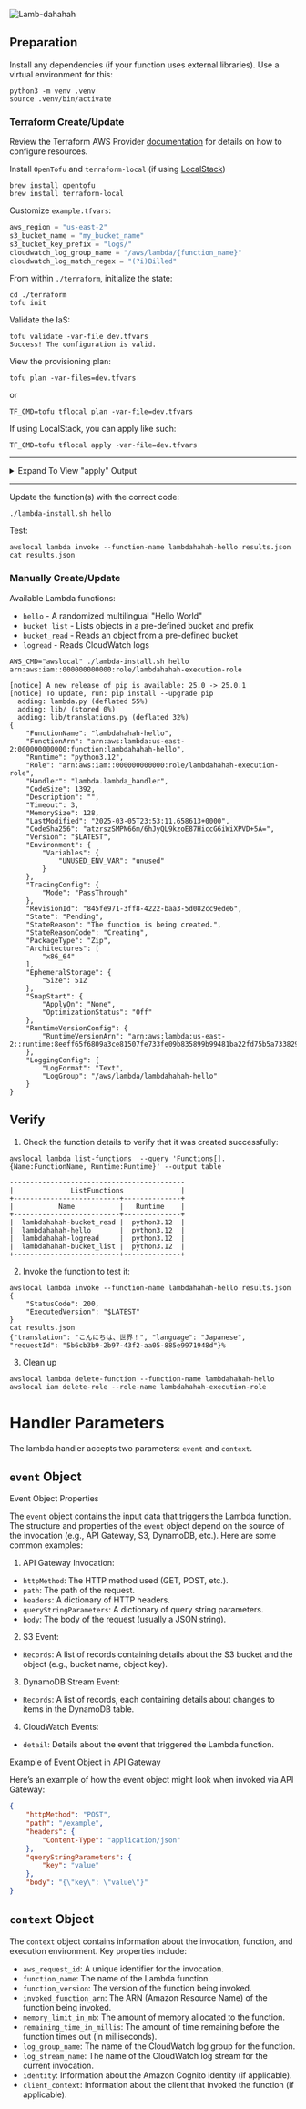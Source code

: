 ![Lamb-dahahah](./header.webp "Lamb-dahahah")

## Preparation

Install any dependencies (if your function uses external libraries). Use a virtual environment for this:

```
python3 -m venv .venv
source .venv/bin/activate
```

### Terraform Create/Update

Review the Terraform AWS Provider [documentation](https://registry.terraform.io/providers/hashicorp/aws/latest/docs) for details on how to configure resources.

Install `OpenTofu` and `terraform-local` (if using [LocalStack](https://www.localstack.cloud/))
```shell
brew install opentofu
brew install terraform-local
```

Customize `example.tfvars`:
```terraform
aws_region = "us-east-2"
s3_bucket_name = "my_bucket_name"
s3_bucket_key_prefix = "logs/"
cloudwatch_log_group_name = "/aws/lambda/{function_name}"
cloudwatch_log_match_regex = "(?i)Billed"
```

From within `./terraform`, initialize the state:
```shell
cd ./terraform
tofu init
```

Validate the IaS:
```shell
tofu validate -var-file dev.tfvars
Success! The configuration is valid.
```

View the provisioning plan:
```shell
tofu plan -var-files=dev.tfvars
```

or 

```shell
TF_CMD=tofu tflocal plan -var-file=dev.tfvars
```

If using LocalStack, you can apply like such:
```shell
TF_CMD=tofu tflocal apply -var-file=dev.tfvars
```

---

<details>
  <summary>Expand To View "apply" Output</summary>

```shell
module.lambdas.data.archive_file.lambda_zip: Reading...
module.lambdas.data.archive_file.lambda_zip: Read complete after 0s [id=9e3a86ffbe84d62d4991d3ec98129bc938f30eac]

OpenTofu used the selected providers to generate the following execution plan. Resource actions are indicated with the following symbols:
  + create

OpenTofu will perform the following actions:

  # module.iam_roles.aws_iam_role.lambda_role will be created
  + resource "aws_iam_role" "lambda_role" {
      + arn                   = (known after apply)
      + assume_role_policy    = jsonencode(
            {
              + Statement = [
                  + {
                      + Action    = "sts:AssumeRole"
                      + Effect    = "Allow"
                      + Principal = {
                          + Service = "lambda.amazonaws.com"
                        }
                    },
                ]
              + Version   = "2012-10-17"
            }
        )
      + create_date           = (known after apply)
      + force_detach_policies = false
      + id                    = (known after apply)
      + managed_policy_arns   = (known after apply)
      + max_session_duration  = 3600
      + name                  = "portfolio-lambdahahah-lambda-role"
      + name_prefix           = (known after apply)
      + path                  = "/"
      + tags                  = {
          + "App"         = "Lambdahahah"
          + "AppGroup"    = "Portfolio"
          + "Environment" = "dev"
          + "Owner"       = "John Manko"
          + "Repo"        = "lamb-dahahah"
        }
      + tags_all              = {
          + "App"         = "Lambdahahah"
          + "AppGroup"    = "Portfolio"
          + "Environment" = "dev"
          + "Owner"       = "John Manko"
          + "Repo"        = "lamb-dahahah"
        }
      + unique_id             = (known after apply)

      + inline_policy (known after apply)
    }

  # module.lambdas.module.bucket_list_lambda.aws_lambda_function.lambda_function will be created
  + resource "aws_lambda_function" "lambda_function" {
      + architectures                  = (known after apply)
      + arn                            = (known after apply)
      + code_sha256                    = (known after apply)
      + filename                       = "./lambda.zip"
      + function_name                  = "lambdahahah-bucket_list"
      + handler                        = "lambda.lambda_handler"
      + id                             = (known after apply)
      + invoke_arn                     = (known after apply)
      + last_modified                  = (known after apply)
      + memory_size                    = 128
      + package_type                   = "Zip"
      + publish                        = false
      + qualified_arn                  = (known after apply)
      + qualified_invoke_arn           = (known after apply)
      + reserved_concurrent_executions = -1
      + role                           = (known after apply)
      + runtime                        = "python3.12"
      + signing_job_arn                = (known after apply)
      + signing_profile_version_arn    = (known after apply)
      + skip_destroy                   = false
      + source_code_hash               = "o9Q3GTobgPf881UpTgn33oi65MnFCYZjG0ZcSDZ0xm4="
      + source_code_size               = (known after apply)
      + tags                           = {
          + "App"         = "Lambdahahah"
          + "AppGroup"    = "Portfolio"
          + "Environment" = "dev"
          + "Owner"       = "John Manko"
          + "Repo"        = "lamb-dahahah"
        }
      + tags_all                       = {
          + "App"         = "Lambdahahah"
          + "AppGroup"    = "Portfolio"
          + "Environment" = "dev"
          + "Owner"       = "John Manko"
          + "Repo"        = "lamb-dahahah"
        }
      + timeout                        = 3
      + version                        = (known after apply)

      + environment {
          + variables = {
              + "BUCKET_KEY_PREFIX" = "logs/"
              + "BUCKET_NAME"       = "com.johnmanko.portfolio.lambdahahah"
            }
        }

      + ephemeral_storage (known after apply)

      + logging_config (known after apply)

      + tracing_config (known after apply)
    }

  # module.lambdas.module.bucket_read_lambda.aws_lambda_function.lambda_function will be created
  + resource "aws_lambda_function" "lambda_function" {
      + architectures                  = (known after apply)
      + arn                            = (known after apply)
      + code_sha256                    = (known after apply)
      + filename                       = "./lambda.zip"
      + function_name                  = "lambdahahah-bucket_read"
      + handler                        = "lambda.lambda_handler"
      + id                             = (known after apply)
      + invoke_arn                     = (known after apply)
      + last_modified                  = (known after apply)
      + memory_size                    = 128
      + package_type                   = "Zip"
      + publish                        = false
      + qualified_arn                  = (known after apply)
      + qualified_invoke_arn           = (known after apply)
      + reserved_concurrent_executions = -1
      + role                           = (known after apply)
      + runtime                        = "python3.12"
      + signing_job_arn                = (known after apply)
      + signing_profile_version_arn    = (known after apply)
      + skip_destroy                   = false
      + source_code_hash               = "o9Q3GTobgPf881UpTgn33oi65MnFCYZjG0ZcSDZ0xm4="
      + source_code_size               = (known after apply)
      + tags                           = {
          + "App"         = "Lambdahahah"
          + "AppGroup"    = "Portfolio"
          + "Environment" = "dev"
          + "Owner"       = "John Manko"
          + "Repo"        = "lamb-dahahah"
        }
      + tags_all                       = {
          + "App"         = "Lambdahahah"
          + "AppGroup"    = "Portfolio"
          + "Environment" = "dev"
          + "Owner"       = "John Manko"
          + "Repo"        = "lamb-dahahah"
        }
      + timeout                        = 3
      + version                        = (known after apply)

      + environment {
          + variables = {
              + "BUCKET_NAME" = "com.johnmanko.portfolio.lambdahahah"
            }
        }

      + ephemeral_storage (known after apply)

      + logging_config (known after apply)

      + tracing_config (known after apply)
    }

  # module.lambdas.module.hello_lambda.aws_lambda_function.lambda_function will be created
  + resource "aws_lambda_function" "lambda_function" {
      + architectures                  = (known after apply)
      + arn                            = (known after apply)
      + code_sha256                    = (known after apply)
      + filename                       = "./lambda.zip"
      + function_name                  = "lambdahahah-hello"
      + handler                        = "lambda.lambda_handler"
      + id                             = (known after apply)
      + invoke_arn                     = (known after apply)
      + last_modified                  = (known after apply)
      + memory_size                    = 128
      + package_type                   = "Zip"
      + publish                        = false
      + qualified_arn                  = (known after apply)
      + qualified_invoke_arn           = (known after apply)
      + reserved_concurrent_executions = -1
      + role                           = (known after apply)
      + runtime                        = "python3.12"
      + signing_job_arn                = (known after apply)
      + signing_profile_version_arn    = (known after apply)
      + skip_destroy                   = false
      + source_code_hash               = "o9Q3GTobgPf881UpTgn33oi65MnFCYZjG0ZcSDZ0xm4="
      + source_code_size               = (known after apply)
      + tags                           = {
          + "App"         = "Lambdahahah"
          + "AppGroup"    = "Portfolio"
          + "Environment" = "dev"
          + "Owner"       = "John Manko"
          + "Repo"        = "lamb-dahahah"
        }
      + tags_all                       = {
          + "App"         = "Lambdahahah"
          + "AppGroup"    = "Portfolio"
          + "Environment" = "dev"
          + "Owner"       = "John Manko"
          + "Repo"        = "lamb-dahahah"
        }
      + timeout                        = 3
      + version                        = (known after apply)

      + environment {
          + variables = {
              + "NOT_USED" = "NOT_USED"
            }
        }

      + ephemeral_storage (known after apply)

      + logging_config (known after apply)

      + tracing_config (known after apply)
    }

  # module.lambdas.module.logread_lambda.aws_lambda_function.lambda_function will be created
  + resource "aws_lambda_function" "lambda_function" {
      + architectures                  = (known after apply)
      + arn                            = (known after apply)
      + code_sha256                    = (known after apply)
      + filename                       = "./lambda.zip"
      + function_name                  = "lambdahahah-logread"
      + handler                        = "lambda.lambda_handler"
      + id                             = (known after apply)
      + invoke_arn                     = (known after apply)
      + last_modified                  = (known after apply)
      + memory_size                    = 128
      + package_type                   = "Zip"
      + publish                        = false
      + qualified_arn                  = (known after apply)
      + qualified_invoke_arn           = (known after apply)
      + reserved_concurrent_executions = -1
      + role                           = (known after apply)
      + runtime                        = "python3.12"
      + signing_job_arn                = (known after apply)
      + signing_profile_version_arn    = (known after apply)
      + skip_destroy                   = false
      + source_code_hash               = "o9Q3GTobgPf881UpTgn33oi65MnFCYZjG0ZcSDZ0xm4="
      + source_code_size               = (known after apply)
      + tags                           = {
          + "App"         = "Lambdahahah"
          + "AppGroup"    = "Portfolio"
          + "Environment" = "dev"
          + "Owner"       = "John Manko"
          + "Repo"        = "lamb-dahahah"
        }
      + tags_all                       = {
          + "App"         = "Lambdahahah"
          + "AppGroup"    = "Portfolio"
          + "Environment" = "dev"
          + "Owner"       = "John Manko"
          + "Repo"        = "lamb-dahahah"
        }
      + timeout                        = 3
      + version                        = (known after apply)

      + environment {
          + variables = {
              + "LOG_GROUP_NAME" = "/aws/lambda/lambdahahah_hello"
              + "REGEX_PATTERN"  = "(?i)Billed"
            }
        }

      + ephemeral_storage (known after apply)

      + logging_config (known after apply)

      + tracing_config (known after apply)
    }

Plan: 5 to add, 0 to change, 0 to destroy.

Changes to Outputs:
  + lambda_bucket_list_lambda_function_arn  = (known after apply)
  + lambda_bucket_list_lambda_function_name = "lambdahahah-bucket_list"
  + lambda_bucket_read_lambda_function_arn  = (known after apply)
  + lambda_bucket_read_lambda_function_name = "lambdahahah-bucket_read"
  + lambda_hello_lambda_function_arn        = (known after apply)
  + lambda_hello_lambda_function_name       = "lambdahahah-hello"
  + lambda_logread_lambda_function_arn      = (known after apply)
  + lambda_logread_lambda_function_name     = "lambdahahah-logread"
  + lambda_role_arn                         = (known after apply)

Do you want to perform these actions?
  OpenTofu will perform the actions described above.
  Only 'yes' will be accepted to approve.

  Enter a value: yes 

module.iam_roles.aws_iam_role.lambda_role: Creating...
module.iam_roles.aws_iam_role.lambda_role: Creation complete after 0s [id=portfolio-lambdahahah-lambda-role]
module.lambdas.module.hello_lambda.aws_lambda_function.lambda_function: Creating...
module.lambdas.module.logread_lambda.aws_lambda_function.lambda_function: Creating...
module.lambdas.module.bucket_list_lambda.aws_lambda_function.lambda_function: Creating...
module.lambdas.module.bucket_read_lambda.aws_lambda_function.lambda_function: Creating...
module.lambdas.module.bucket_read_lambda.aws_lambda_function.lambda_function: Creation complete after 5s [id=lambdahahah-bucket_read]
module.lambdas.module.hello_lambda.aws_lambda_function.lambda_function: Still creating... [10s elapsed]
module.lambdas.module.logread_lambda.aws_lambda_function.lambda_function: Still creating... [10s elapsed]
module.lambdas.module.bucket_list_lambda.aws_lambda_function.lambda_function: Still creating... [10s elapsed]
module.lambdas.module.hello_lambda.aws_lambda_function.lambda_function: Creation complete after 10s [id=lambdahahah-hello]
module.lambdas.module.logread_lambda.aws_lambda_function.lambda_function: Creation complete after 16s [id=lambdahahah-logread]
module.lambdas.module.bucket_list_lambda.aws_lambda_function.lambda_function: Still creating... [20s elapsed]
module.lambdas.module.bucket_list_lambda.aws_lambda_function.lambda_function: Creation complete after 21s [id=lambdahahah-bucket_list]

Apply complete! Resources: 5 added, 0 changed, 0 destroyed.

Outputs:

lambda_bucket_list_lambda_function_arn = "arn:aws:lambda:us-east-2:000000000000:function:lambdahahah-bucket_list"
lambda_bucket_list_lambda_function_name = "lambdahahah-bucket_list"
lambda_bucket_read_lambda_function_arn = "arn:aws:lambda:us-east-2:000000000000:function:lambdahahah-bucket_read"
lambda_bucket_read_lambda_function_name = "lambdahahah-bucket_read"
lambda_hello_lambda_function_arn = "arn:aws:lambda:us-east-2:000000000000:function:lambdahahah-hello"
lambda_hello_lambda_function_name = "lambdahahah-hello"
lambda_logread_lambda_function_arn = "arn:aws:lambda:us-east-2:000000000000:function:lambdahahah-logread"
lambda_logread_lambda_function_name = "lambdahahah-logread"
lambda_role_arn = "arn:aws:iam::000000000000:role/portfolio-lambdahahah-lambda-role"
```
</details>

---

Update the function(s) with the correct code:
```shell
./lambda-install.sh hello
```

Test:
```shell
awslocal lambda invoke --function-name lambdahahah-hello results.json
cat results.json
```

### Manually Create/Update

Available Lambda functions:

* `hello` - A randomized multilingual "Hello World"
* `bucket_list` - Lists objects in a pre-defined bucket and prefix
* `bucket_read` - Reads an object from a pre-defined bucket
* `logread` - Reads CloudWatch logs 

```shell
AWS_CMD="awslocal" ./lambda-install.sh hello
arn:aws:iam::000000000000:role/lambdahahah-execution-role

[notice] A new release of pip is available: 25.0 -> 25.0.1
[notice] To update, run: pip install --upgrade pip
  adding: lambda.py (deflated 55%)
  adding: lib/ (stored 0%)
  adding: lib/translations.py (deflated 32%)
{
    "FunctionName": "lambdahahah-hello",
    "FunctionArn": "arn:aws:lambda:us-east-2:000000000000:function:lambdahahah-hello",
    "Runtime": "python3.12",
    "Role": "arn:aws:iam::000000000000:role/lambdahahah-execution-role",
    "Handler": "lambda.lambda_handler",
    "CodeSize": 1392,
    "Description": "",
    "Timeout": 3,
    "MemorySize": 128,
    "LastModified": "2025-03-05T23:53:11.658613+0000",
    "CodeSha256": "atzrszSMPN66m/6hJyQL9kzoE87HiccG6iWiXPVD+5A=",
    "Version": "$LATEST",
    "Environment": {
        "Variables": {
            "UNUSED_ENV_VAR": "unused"
        }
    },
    "TracingConfig": {
        "Mode": "PassThrough"
    },
    "RevisionId": "845fe971-3ff8-4222-baa3-5d082cc9ede6",
    "State": "Pending",
    "StateReason": "The function is being created.",
    "StateReasonCode": "Creating",
    "PackageType": "Zip",
    "Architectures": [
        "x86_64"
    ],
    "EphemeralStorage": {
        "Size": 512
    },
    "SnapStart": {
        "ApplyOn": "None",
        "OptimizationStatus": "Off"
    },
    "RuntimeVersionConfig": {
        "RuntimeVersionArn": "arn:aws:lambda:us-east-2::runtime:8eeff65f6809a3ce81507fe733fe09b835899b99481ba22fd75b5a7338290ec1"
    },
    "LoggingConfig": {
        "LogFormat": "Text",
        "LogGroup": "/aws/lambda/lambdahahah-hello"
    }
}
```

## Verify

1. Check the function details to verify that it was created successfully:

```shell
awslocal lambda list-functions  --query 'Functions[].{Name:FunctionName, Runtime:Runtime}' --output table

-------------------------------------------
|              ListFunctions              |
+--------------------------+--------------+
|           Name           |   Runtime    |
+--------------------------+--------------+
|  lambdahahah-bucket_read |  python3.12  |
|  lambdahahah-hello       |  python3.12  |
|  lambdahahah-logread     |  python3.12  |
|  lambdahahah-bucket_list |  python3.12  |
+--------------------------+--------------+
```

2. Invoke the function to test it:

```shell
awslocal lambda invoke --function-name lambdahahah-hello results.json
{
    "StatusCode": 200,
    "ExecutedVersion": "$LATEST"
}
cat results.json
{"translation": "こんにちは、世界！", "language": "Japanese", "requestId": "5b6cb3b9-2b97-43f2-aa05-885e9971948d"}%
```

3. Clean up

```shell
awslocal lambda delete-function --function-name lambdahahah-hello
awslocal iam delete-role --role-name lambdahahah-execution-role
```

# Handler Parameters

The lambda handler accepts two parameters: `event` and `context`.

## `event` Object

Event Object Properties

The `event` object contains the input data that triggers the Lambda function. The structure and properties of the `event` object depend on the source of the invocation (e.g., API Gateway, S3, DynamoDB, etc.). Here are some common examples:

1. API Gateway Invocation:

* `httpMethod`: The HTTP method used (GET, POST, etc.).
* `path`: The path of the request.
* `headers`: A dictionary of HTTP headers.
* `queryStringParameters`: A dictionary of query string parameters.
* `body`: The body of the request (usually a JSON string).

2. S3 Event:

* `Records`: A list of records containing details about the S3 bucket and the object (e.g., bucket name, object key).

3. DynamoDB Stream Event:

* `Records`: A list of records, each containing details about changes to items in the DynamoDB table.

4. CloudWatch Events:

* `detail`: Details about the event that triggered the Lambda function.

Example of Event Object in API Gateway

Here’s an example of how the event object might look when invoked via API Gateway:

```json
{
    "httpMethod": "POST",
    "path": "/example",
    "headers": {
        "Content-Type": "application/json"
    },
    "queryStringParameters": {
        "key": "value"
    },
    "body": "{\"key\": \"value\"}"
}
```

## `context` Object

The `context` object contains information about the invocation, function, and execution environment. Key properties include:

* `aws_request_id`: A unique identifier for the invocation.
* `function_name`: The name of the Lambda function.
* `function_version`: The version of the function being invoked.
* `invoked_function_arn`: The ARN (Amazon Resource Name) of the function being invoked.
* `memory_limit_in_mb`: The amount of memory allocated to the function.
* `remaining_time_in_millis`: The amount of time remaining before the function times out (in milliseconds).
* `log_group_name`: The name of the CloudWatch log group for the function.
* `log_stream_name`: The name of the CloudWatch log stream for the current invocation.
* `identity`: Information about the Amazon Cognito identity (if applicable).
* `client_context`: Information about the client that invoked the function (if applicable).
